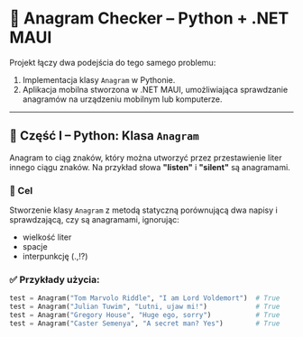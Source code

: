 # 🧩 Anagram Checker – Python + .NET MAUI

Projekt łączy dwa podejścia do tego samego problemu:
1. Implementacja klasy `Anagram` w Pythonie.
2. Aplikacja mobilna stworzona w .NET MAUI, umożliwiająca sprawdzanie anagramów na urządzeniu mobilnym lub komputerze.

---

## 📘 Część I – Python: Klasa `Anagram`

Anagram to ciąg znaków, który można utworzyć przez przestawienie liter innego ciągu znaków. Na przykład słowa **"listen"** i **"silent"** są anagramami.

### 🎯 Cel
Stworzenie klasy `Anagram` z metodą statyczną porównującą dwa napisy i sprawdzającą, czy są anagramami, ignorując:
- wielkość liter
- spacje
- interpunkcję (.,!?)

### ✅ Przykłady użycia:

```python
test = Anagram("Tom Marvolo Riddle", "I am Lord Voldemort")  # True
test = Anagram("Julian Tuwim", "Lutni, ujaw mi!")            # True
test = Anagram("Gregory House", "Huge ego, sorry")           # True
test = Anagram("Caster Semenya", "A secret man? Yes")        # True
